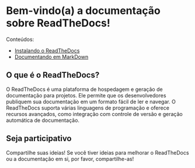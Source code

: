 # Bem-vindo(a) a documentação sobre ReadTheDocs!

Conteúdos:
- [Instalando o ReadTheDocs](instalacao.md)
- [Documentando em MarkDown](documentacao.md)


## O que é o ReadTheDocs?

O ReadTheDocs é uma plataforma de hospedagem e geração de documentação para projetos. Ele permite que os desenvolvedores publiquem sua documentação em um formato fácil de ler e navegar. O ReadTheDocs suporta várias linguagens de programação e oferece recursos avançados, como integração com controle de versão e geração automática de documentação.

## Seja participativo
Compartilhe suas ideias! Se você tiver ideias para melhorar o ReadTheDocs ou a documentação em si, por favor, compartilhe-as!

